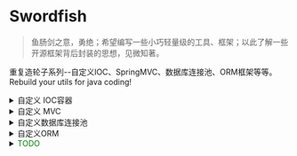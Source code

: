 # Swordfish

>鱼肠剑之意，勇绝；希望编写一些小巧轻量级的工具、框架；以此了解一些开源框架背后封装的思想，见微知著。

重复造轮子系列--自定义IOC、SpringMVC、数据库连接池、ORM框架等等。Rebuild your utils for java coding!

<details>
  <summary> 自定义 IOC容器 </summary>

</details>

<details>
  <summary> 自定义 MVC </summary>

</details>

<details>
  <summary> 自定义数据库连接池 </summary>

</details>

<details>
  <summary> 自定义ORM </summary>

</details>

<details>
  <summary> <font color=green weight=bold>TODO</font> </summary>

</details>
